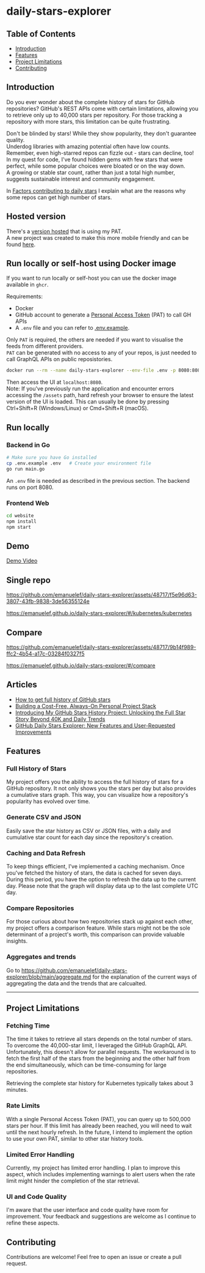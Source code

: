 # daily-stars-explorer

## Table of Contents

- [Introduction](#introduction)
- [Features](#features)
- [Project Limitations](#project-limitations)
- [Contributing](#contributing)

## Introduction

Do you ever wonder about the complete history of stars for GitHub repositories? GitHub's REST APIs come with certain limitations, allowing you to retrieve only up to 40,000 stars per repository. For those tracking a repository with more stars, this limitation can be quite frustrating.

Don't be blinded by stars! While they show popularity, they don't guarantee quality.  
Underdog libraries with amazing potential often have low counts.  
Remember, even high-starred repos can fizzle out - stars can decline, too!  
In my quest for code, I've found hidden gems with few stars that were perfect, while some popular choices were bloated or on the way down.  
A growing or stable star count, rather than just a total high number, suggests sustainable interest and community engagement.

In [Factors contributing to daily stars](./website/src/info.md#factors-contributing-to-daily-stars) I explain what are the reasons why some repos can get high number of stars.

## Hosted version

There's a [version hosted](https://emanuelef.github.io/daily-stars-explorer/#/helm/helm) that is using my PAT.  
A new project was created to make this more mobile friendly and can be found [here](https://emanuelef.github.io/daily-stars-mobile).


## Run locally or self-host using Docker image

If you want to run locally or self-host you can use the docker image available in `ghcr`. 

Requirements:
- Docker
- GitHub account to generate a [Personal Access Token](https://docs.github.com/en/authentication/keeping-your-account-and-data-secure/managing-your-personal-access-tokens) (PAT) to call GH APIs
- A `.env` file and you can refer to [.env.example](.env.example).  
  
Only `PAT` is required, the others are needed if you want to visualise the feeds from different providers.  
`PAT` can be generated with no access to any of your repos, is just needed to call GraphQL APIs on public reposistories.  

```bash
docker run --rm --name daily-stars-explorer --env-file .env -p 8080:8080 ghcr.io/emanuelef/daily-stars-explorer:latest
```

Then access the UI at `localhost:8080`.  
Note: If you've previously run the application and encounter errors accessing the `/assets` path, hard refresh your browser to ensure the latest version of the UI is loaded. This can usually be done by pressing Ctrl+Shift+R (Windows/Linux) or Cmd+Shift+R (macOS).  

## Run locally

### Backend in Go

```sh
# Make sure you have Go installed
cp .env.example .env   # Create your environment file
go run main.go
```
An `.env` file is needed as described in the previous section.
The backend runs on port 8080.

### Frontend Web

```sh
cd website
npm install
npm start
```

## Demo

[Demo Video](https://www.loom.com/share/b1728c0305e74a8ebf1e23c419c84549?sid=3bdcbbf6-d205-4157-bed5-825d4ba5f5e3)

## Single repo

https://github.com/emanuelef/daily-stars-explorer/assets/48717/f5e96d63-3807-43fb-9838-3de56355124e

https://emanuelef.github.io/daily-stars-explorer/#/kubernetes/kubernetes

## Compare

https://github.com/emanuelef/daily-stars-explorer/assets/48717/9b14f989-ffc2-4b54-a17c-03284f0327f5

https://emanuelef.github.io/daily-stars-explorer/#/compare

## Articles

- [How to get full history of GitHub stars](https://medium.com/@emafuma/how-to-get-full-history-of-github-stars-f03cc93183a7)
- [Building a Cost-Free, Always-On Personal Project Stack](https://medium.com/@emafuma/building-a-cost-free-always-on-personal-project-stack-3eaa02ac16b6)
- [Introducing My GitHub Stars History Project: Unlocking the Full Star Story Beyond 40K and Daily Trends](https://www.reddit.com/r/github/comments/17e31ab/introducing_my_github_stars_history_project/)
- [GitHub Daily Stars Explorer: New Features and User-Requested Improvements](https://medium.com/@emafuma/github-daily-stars-explorer-new-features-and-user-requested-improvements-f2805ac98cfd)

## Features

### Full History of Stars

My project offers you the ability to access the full history of stars for a GitHub repository. It not only shows you the stars per day but also provides a cumulative stars graph. This way, you can visualize how a repository's popularity has evolved over time.

### Generate CSV and JSON

Easily save the star history as CSV or JSON files, with a daily and cumulative star count for each day since the repository's creation.

### Caching and Data Refresh

To keep things efficient, I've implemented a caching mechanism. Once you've fetched the history of stars, the data is cached for seven days. During this period, you have the option to refresh the data up to the current day. Please note that the graph will display data up to the last complete UTC day.

### Compare Repositories

For those curious about how two repositories stack up against each other, my project offers a comparison feature. While stars might not be the sole determinant of a project's worth, this comparison can provide valuable insights.

### Aggregates and trends

Go to https://github.com/emanuelef/daily-stars-explorer/blob/main/aggregate.md for the explanation of the current ways of aggregating the data and the trends that are calcualted.

---

## Project Limitations

### Fetching Time

The time it takes to retrieve all stars depends on the total number of stars. To overcome the 40,000-star limit, I leveraged the GitHub GraphQL API. Unfortunately, this doesn't allow for parallel requests. The workaround is to fetch the first half of the stars from the beginning and the other half from the end simultaneously, which can be time-consuming for large repositories.

Retrieving the complete star history for Kubernetes typically takes about 3 minutes.

### Rate Limits

With a single Personal Access Token (PAT), you can query up to 500,000 stars per hour. If this limit has already been reached, you will need to wait until the next hourly refresh. In the future, I intend to implement the option to use your own PAT, similar to other star history tools.

### Limited Error Handling

Currently, my project has limited error handling. I plan to improve this aspect, which includes implementing warnings to alert users when the rate limit might hinder the completion of the star retrieval.

### UI and Code Quality

I'm aware that the user interface and code quality have room for improvement. Your feedback and suggestions are welcome as I continue to refine these aspects.

## Contributing

Contributions are welcome! Feel free to open an issue or create a pull request.
